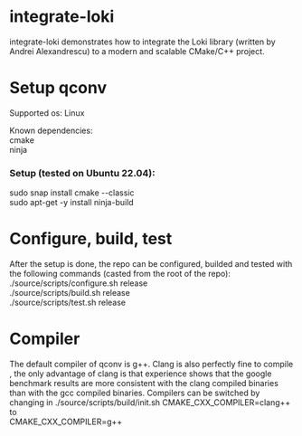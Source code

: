 # integrate-loki
integrate-loki demonstrates how to integrate the Loki library (written by Andrei Alexandrescu) to a modern and scalable CMake/C++ project.  

# Setup qconv
Supported os: Linux  

Known dependencies:  
cmake  
ninja   

### Setup (tested on Ubuntu 22.04):  
sudo snap install cmake --classic  
sudo apt-get -y install ninja-build   

# Configure, build, test
After the setup is done, the repo can be configured, builded and tested with the following commands (casted from the root of the repo):  
./source/scripts/configure.sh release  
./source/scripts/build.sh release  
./source/scripts/test.sh release  
  
# Compiler
The default compiler of qconv is g++. Clang is also perfectly fine to compile , 
the only advantage of clang is that experience shows that the google benchmark results are more consistent with the clang compiled binaries than with the gcc compiled binaries. Compilers can be switched by changing in ./source/scripts/build/init.sh 
CMAKE_CXX_COMPILER=clang++  
to  
CMAKE_CXX_COMPILER=g++  
